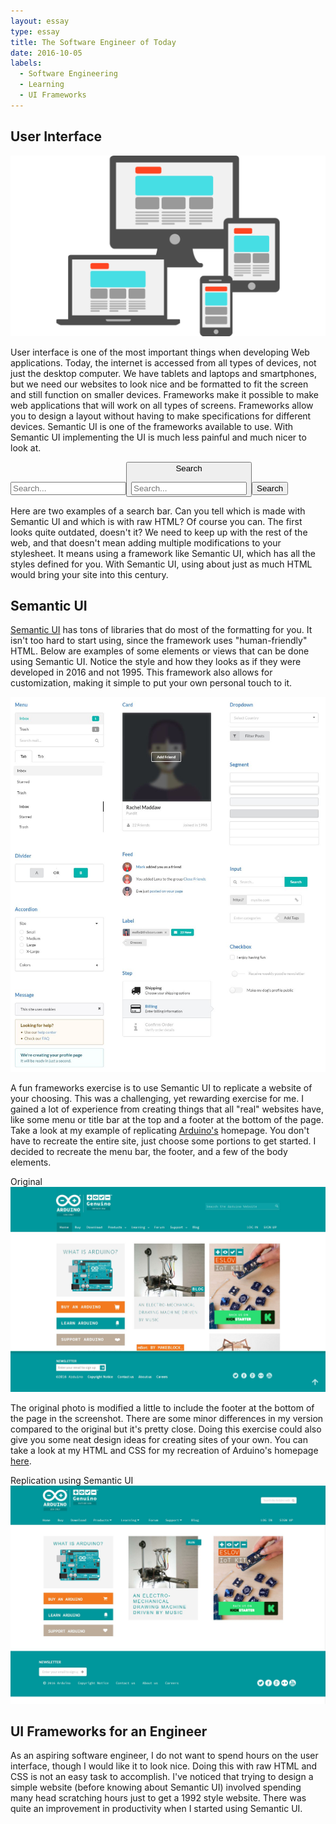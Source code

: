 ```yaml
---
layout: essay
type: essay
title: The Software Engineer of Today
date: 2016-10-05
labels:
  - Software Engineering
  - Learning
  - UI Frameworks
---
```

## User Interface

<img class="ui medium right floated rounded image" src="../images/ui.png">

User interface is one of the most important things when developing Web applications. Today, the internet is accessed from all types of devices, not just the desktop computer. We have tablets and laptops and smartphones, but we need our websites to look nice and be formatted to fit the screen and still function on smaller devices. Frameworks make it possible to make web applications that will work on all types of screens. Frameworks allow you to design a layout without having to make specifications for different devices. Semantic UI is one of the frameworks available to use. With Semantic UI implementing the UI is much less painful and much nicer to look at. 

<input type="text" placeholder="Search..."><button type="button">Search
<br>
<div class="ui action input">
  <input type="text" placeholder="Search...">
  <button class="ui button">Search</button>
</div>
 
Here are two examples of a search bar. Can you tell which is made with Semantic UI and which is with raw HTML? Of course you can. The first looks quite outdated, doesn't it? We need to keep up with the rest of the web, and that doesn't mean adding multiple modifications to your stylesheet. It means using a framework like Semantic UI, which has all the styles defined for you. With Semantic UI, using about just as much HTML would bring your site into this century.

<!--WHAT ARE UI FRAMEWORKS? -->
<!--WHY DO WE USE THEM? -->
<!--WHY NOT USE RAW HTML & CSS?-->
<!---IT IS A PAIN-->
<!---SEMANTIC UI MAKES THINGS EASY AND PRETTY-->

## Semantic UI

<a href="http://semantic-ui.com/">Semantic UI</a> has tons of libraries that do most of the formatting for you. It isn't too hard to start using, since the framework uses "human-friendly" HTML. Below are examples of some elements or views that can be done using Semantic UI. Notice the style and how they looks as if they were developed in 2016 and not 1995. This framework also allows for customization, making it simple to put your own personal touch to it. 

<img class="ui fluid image" src="../images/semantic.JPG">

A fun frameworks exercise is to use Semantic UI to replicate a website of your choosing. This was a challenging, yet rewarding exercise for me. I gained a lot of experience from creating things that all "real" websites have, like some menu or title bar at the top and a footer at the bottom of the page. Take a look at my example of replicating <a href="https://www.arduino.cc/"> Arduino's</a> homepage. You don't have to recreate the entire site, just choose some portions to get started. I decided to recreate the menu bar, the footer, and a few of the body elements. 

<div class="ui one column grid">
  <div class="column">
    <div class="ui fluid image">
      <div class="ui red right ribbon label">
        Original
      </div>
      <img src="/images/arduino_before.JPG">
    </div>
    <p>The original photo is modified a little to include the footer at the bottom of the page in the screenshot. There are some minor differences in my version compared to the original but it's pretty close. Doing this exercise could also give you some neat design ideas for creating sites of your own. You can take a look at my HTML and CSS for my recreation of Arduino's homepage <a href="https://github.com/kaseyhagi/arduino">here</a>.
</p>
    <div class="ui fluid image">
      <div class="ui red right ribbon label">
        Replication using Semantic UI
      </div>
      <img src="/images/arduino_after.JPG">
    </div>
  </div>
</div>


## UI Frameworks for an Engineer

As an aspiring software engineer, I do not want to spend hours on the user interface, though I would like it to look nice. Doing this with raw HTML and CSS is not an easy task to accomplish. I've noticed that trying to design a simple website (before knowing about Semantic UI) involved spending many head scratching hours just to get a 1992 style website. There was quite an improvement in productivity when I started using Semantic UI. 
